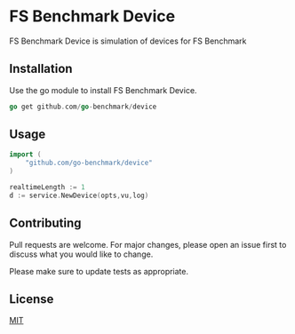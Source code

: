 
# FS Benchmark Device

FS Benchmark Device is simulation of devices for FS Benchmark

## Installation

Use the go module to install FS Benchmark Device.

```go
go get github.com/go-benchmark/device
```

## Usage

```go
import (
    "github.com/go-benchmark/device"
)

realtimeLength := 1
d := service.NewDevice(opts,vu,log)

```

## Contributing
Pull requests are welcome. For major changes, please open an issue first to discuss what you would like to change.

Please make sure to update tests as appropriate.

## License
[MIT](https://choosealicense.com/licenses/mit/)
